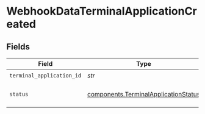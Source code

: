 # WebhookDataTerminalApplicationCreated


## Fields

| Field                                                                                        | Type                                                                                         | Required                                                                                     | Description                                                                                  | Example                                                                                      |
| -------------------------------------------------------------------------------------------- | -------------------------------------------------------------------------------------------- | -------------------------------------------------------------------------------------------- | -------------------------------------------------------------------------------------------- | -------------------------------------------------------------------------------------------- |
| `terminal_application_id`                                                                    | *str*                                                                                        | :heavy_check_mark:                                                                           | N/A                                                                                          |                                                                                              |
| `status`                                                                                     | [components.TerminalApplicationStatus](../../models/components/terminalapplicationstatus.md) | :heavy_check_mark:                                                                           | Status of the terminal application.                                                          | enabled                                                                                      |